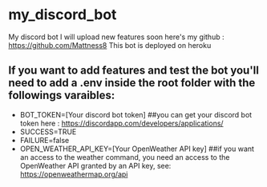 # my_discord_bot
My discord bot
I will upload new features soon
here's my github : https://github.com/Mattness8
This bot is deployed on heroku

## If you want to add features and test the bot you'll need to add a .env inside the root folder with the followings varaibles:
* BOT_TOKEN=[Your discord bot token] ##you can get your discord bot token here : https://discordapp.com/developers/applications/
* SUCCESS=TRUE
* FAILURE=false
* OPEN_WEATHER_API_KEY=[Your OpenWeather API key] ##if you want an access to the weather command, you need an access to the OpenWeather API granted by an API key, see: https://openweathermap.org/api
